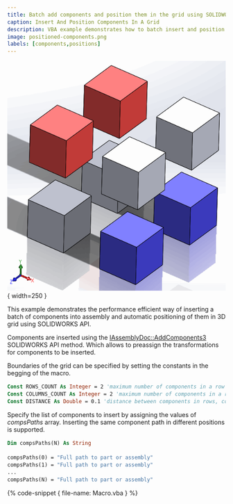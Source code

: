 ```yaml
---
title: Batch add components and position them in the grid using SOLIDWORKS API
caption: Insert And Position Components In A Grid
description: VBA example demonstrates how to batch insert and position components in the 3D grid using SOLIDWORKS API by providing the number of rows and columns and distance between components
image: positioned-components.png
labels: [components,positions]
---
```

![Components inserted into 2 x 2 x 2 grid](positioned-components.png){ width=250 }

This example demonstrates the performance efficient way of inserting a batch of components into assembly and automatic positioning of them in 3D grid using SOLIDWORKS API.

Components are inserted using the [IAssemblyDoc::AddComponents3](https://help.solidworks.com/2011/English/api/sldworksapi/SolidWorks.Interop.sldworks~SolidWorks.Interop.sldworks.IAssemblyDoc~AddComponents3.html) SOLIDWORKS API method. Which allows to preassign the transformations for components to be inserted.

Boundaries of the grid can be specified by setting the constants in the begging of the macro.

~~~ vb
Const ROWS_COUNT As Integer = 2 'maximum number of components in a row (parallel to X)
Const COLUMNS_COUNT As Integer = 2 'maximum number of components in a row (parallel to Y)
Const DISTANCE As Double = 0.1 'distance between components in rows, columns and levels
~~~

Specify the list of components to insert by assigning the values of *compsPaths* array. Inserting the same component path in different positions is supported.

~~~ vb
Dim compsPaths(N) As String
    
compsPaths(0) = "Full path to part or assembly"
compsPaths(1) = "Full path to part or assembly"
...
compsPaths(N) = "Full path to part or assembly"
~~~

{% code-snippet { file-name: Macro.vba } %}
